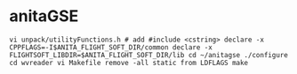 # anitaGSE
`
vi unpack/utilityFunctions.h # add #include <cstring>
declare -x CPPFLAGS=-I$ANITA_FLIGHT_SOFT_DIR/common
declare -x FLIGHTSOFT_LIBDIR=$ANITA_FLIGHT_SOFT_DIR/lib
cd ~/anitagse
./configure
cd wvreader
vi Makefile
remove -all static from LDFLAGS
make
`
